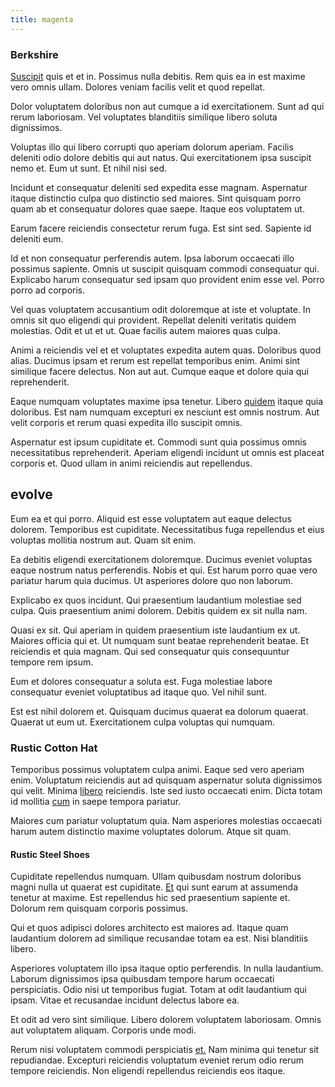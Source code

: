 ```yaml
---
title: magenta
---
```


### Berkshire

[Suscipit](/eos/est/autem/baby__tools_&_kids_silver_drive.md) quis et et in. Possimus nulla debitis. Rem quis ea in est maxime vero omnis ullam. Dolores veniam facilis velit et quod repellat.

Dolor voluptatem doloribus non aut cumque a id exercitationem. Sunt ad qui rerum laboriosam. Vel voluptates blanditiis similique libero soluta dignissimos.

Voluptas illo qui libero corrupti quo aperiam dolorum aperiam. Facilis deleniti odio dolore debitis qui aut natus. Qui exercitationem ipsa suscipit nemo et. Eum ut sunt. Et nihil nisi sed.

Incidunt et consequatur deleniti sed expedita esse magnam. Aspernatur itaque distinctio culpa quo distinctio sed maiores. Sint quisquam porro quam ab et consequatur dolores quae saepe. Itaque eos voluptatem ut.

Earum facere reiciendis consectetur rerum fuga. Est sint sed. Sapiente id deleniti eum.

Id et non consequatur perferendis autem. Ipsa laborum occaecati illo possimus sapiente. Omnis ut suscipit quisquam commodi consequatur qui. Explicabo harum consequatur sed ipsam quo provident enim esse vel. Porro porro ad corporis.

Vel quas voluptatem accusantium odit doloremque at iste et voluptate. In omnis sit quo eligendi qui provident. Repellat deleniti veritatis quidem molestias. Odit et ut et ut. Quae facilis autem maiores quas culpa.

Animi a reiciendis vel et et voluptates expedita autem quas. Doloribus quod alias. Ducimus ipsam et rerum est repellat temporibus enim. Animi sint similique facere delectus. Non aut aut. Cumque eaque et dolore quia qui reprehenderit.

Eaque numquam voluptates maxime ipsa tenetur. Libero [quidem](/facere/temporibus/adipisci/quasi/content.md) itaque quia doloribus. Est nam numquam excepturi ex nesciunt est omnis nostrum. Aut velit corporis et rerum quasi expedita illo suscipit omnis.

Aspernatur est ipsum cupiditate et. Commodi sunt quia possimus omnis necessitatibus reprehenderit. Aperiam eligendi incidunt ut omnis est placeat corporis et. Quod ullam in animi reiciendis aut repellendus.

## evolve

Eum ea et qui porro. Aliquid est esse voluptatem aut eaque delectus dolorem. Temporibus est cupiditate. Necessitatibus fuga repellendus et eius voluptas mollitia nostrum aut. Quam sit enim.

Ea debitis eligendi exercitationem doloremque. Ducimus eveniet voluptas eaque nostrum natus perferendis. Nobis et qui. Est harum porro quae vero pariatur harum quia ducimus. Ut asperiores dolore quo non laborum.

Explicabo ex quos incidunt. Qui praesentium laudantium molestiae sed culpa. Quis praesentium animi dolorem. Debitis quidem ex sit nulla nam.

Quasi ex sit. Qui aperiam in quidem praesentium iste laudantium ex ut. Maiores officia qui et. Ut numquam sunt beatae reprehenderit beatae. Et reiciendis et quia magnam. Qui sed consequatur quis consequuntur tempore rem ipsum.

Eum et dolores consequatur a soluta est. Fuga molestiae labore consequatur eveniet voluptatibus ad itaque quo. Vel nihil sunt.

Est est nihil dolorem et. Quisquam ducimus quaerat ea dolorum quaerat. Quaerat ut eum ut. Exercitationem culpa voluptas qui numquam.

### Rustic Cotton Hat

Temporibus possimus voluptatem culpa animi. Eaque sed vero aperiam enim. Voluptatum reiciendis aut ad quisquam aspernatur soluta dignissimos qui velit. Minima [libero](/facere/temporibus/adipisci/dot_com_infrastructure_microchip.md) reiciendis. Iste sed iusto occaecati enim. Dicta totam id mollitia [cum](/eos/est/neque/peso_uruguayo_games__shoes_&_clothing_lari.md) in saepe tempora pariatur.

Maiores cum pariatur voluptatum quia. Nam asperiores molestias occaecati harum autem distinctio maxime voluptates dolorum. Atque sit quam.

#### Rustic Steel Shoes

Cupiditate repellendus numquam. Ullam quibusdam nostrum doloribus magni nulla ut quaerat est cupiditate. [Et](/facere/temporibus/possimus/markets.md) qui sunt earum at assumenda tenetur at maxime. Est repellendus hic sed praesentium sapiente et. Dolorum rem quisquam corporis possimus.

Qui et quos adipisci dolores architecto est maiores ad. Itaque quam laudantium dolorem ad similique recusandae totam ea est. Nisi blanditiis libero.

Asperiores voluptatem illo ipsa itaque optio perferendis. In nulla laudantium. Laborum dignissimos ipsa quibusdam tempore harum occaecati perspiciatis. Odio nisi ut temporibus fugiat. Totam at odit laudantium qui ipsam. Vitae et recusandae incidunt delectus labore ea.

Et odit ad vero sint similique. Libero dolorem voluptatem laboriosam. Omnis aut voluptatem aliquam. Corporis unde modi.

Rerum nisi voluptatem commodi perspiciatis [et.](/dolore/odio/neque/repellat/rubber_savings_account.md) Nam minima qui tenetur sit repudiandae. Excepturi reiciendis voluptatum eveniet rerum odio rerum tempore reiciendis. Non eligendi repellendus reiciendis eos itaque.
